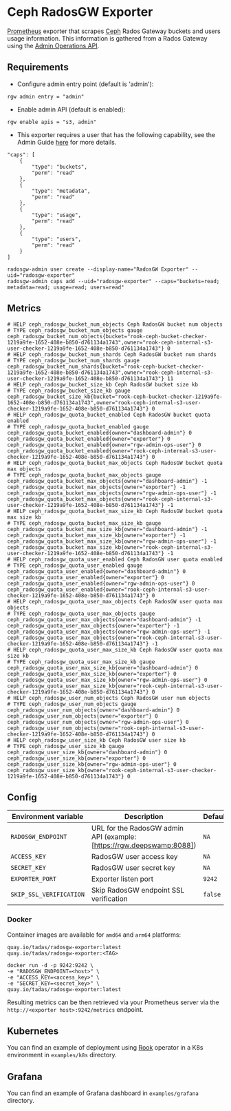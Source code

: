 # Ceph RadosGW Exporter

[Prometheus](https://prometheus.io/) exporter that scrapes
[Ceph](http://ceph.com/) Rados Gateway buckets and users usage information.
This information is gathered from a Rados Gateway using the
[Admin Operations API](http://docs.ceph.com/docs/master/radosgw/adminops/).

## Requirements

* Configure admin entry point (default is 'admin'):

```text
rgw admin entry = "admin"
```

* Enable admin API (default is enabled):

```text
rgw enable apis = "s3, admin"
```

* This exporter requires a user that has the following capability, see the Admin Guide
[here](http://docs.ceph.com/docs/master/radosgw/admin/#add-remove-admin-capabilities)
for more details.

```text
"caps": [
    {
        "type": "buckets",
        "perm": "read"
    },
    {
        "type": "metadata",
        "perm": "read"
    },
    {
        "type": "usage",
        "perm": "read"
    },
    {
        "type": "users",
        "perm": "read"
    }
]
```

```shell
radosgw-admin user create --display-name="RadosGW Exporter" --uid="radosgw-exporter"
radosgw-admin caps add --uid="radosgw-exporter" --caps="buckets=read; metadata=read; usage=read; users=read"
```

## Metrics

```shell
# HELP ceph_radosgw_bucket_num_objects Ceph RadosGW bucket num objects
# TYPE ceph_radosgw_bucket_num_objects gauge
ceph_radosgw_bucket_num_objects{bucket="rook-ceph-bucket-checker-1219a9fe-1652-408e-b850-d761134a1743",owner="rook-ceph-internal-s3-user-checker-1219a9fe-1652-408e-b850-d761134a1743"} 0
# HELP ceph_radosgw_bucket_num_shards Ceph RadosGW bucket num shards
# TYPE ceph_radosgw_bucket_num_shards gauge
ceph_radosgw_bucket_num_shards{bucket="rook-ceph-bucket-checker-1219a9fe-1652-408e-b850-d761134a1743",owner="rook-ceph-internal-s3-user-checker-1219a9fe-1652-408e-b850-d761134a1743"} 11
# HELP ceph_radosgw_bucket_size_kb Ceph RadosGW bucket size kb
# TYPE ceph_radosgw_bucket_size_kb gauge
ceph_radosgw_bucket_size_kb{bucket="rook-ceph-bucket-checker-1219a9fe-1652-408e-b850-d761134a1743",owner="rook-ceph-internal-s3-user-checker-1219a9fe-1652-408e-b850-d761134a1743"} 0
# HELP ceph_radosgw_quota_bucket_enabled Ceph RadosGW bucket quota enabled
# TYPE ceph_radosgw_quota_bucket_enabled gauge
ceph_radosgw_quota_bucket_enabled{owner="dashboard-admin"} 0
ceph_radosgw_quota_bucket_enabled{owner="exporter"} 0
ceph_radosgw_quota_bucket_enabled{owner="rgw-admin-ops-user"} 0
ceph_radosgw_quota_bucket_enabled{owner="rook-ceph-internal-s3-user-checker-1219a9fe-1652-408e-b850-d761134a1743"} 0
# HELP ceph_radosgw_quota_bucket_max_objects Ceph RadosGW bucket quota max objects
# TYPE ceph_radosgw_quota_bucket_max_objects gauge
ceph_radosgw_quota_bucket_max_objects{owner="dashboard-admin"} -1
ceph_radosgw_quota_bucket_max_objects{owner="exporter"} -1
ceph_radosgw_quota_bucket_max_objects{owner="rgw-admin-ops-user"} -1
ceph_radosgw_quota_bucket_max_objects{owner="rook-ceph-internal-s3-user-checker-1219a9fe-1652-408e-b850-d761134a1743"} -1
# HELP ceph_radosgw_quota_bucket_max_size_kb Ceph RadosGW bucket quota max size kb
# TYPE ceph_radosgw_quota_bucket_max_size_kb gauge
ceph_radosgw_quota_bucket_max_size_kb{owner="dashboard-admin"} -1
ceph_radosgw_quota_bucket_max_size_kb{owner="exporter"} -1
ceph_radosgw_quota_bucket_max_size_kb{owner="rgw-admin-ops-user"} -1
ceph_radosgw_quota_bucket_max_size_kb{owner="rook-ceph-internal-s3-user-checker-1219a9fe-1652-408e-b850-d761134a1743"} -1
# HELP ceph_radosgw_quota_user_enabled Ceph RadosGW user quota enabled
# TYPE ceph_radosgw_quota_user_enabled gauge
ceph_radosgw_quota_user_enabled{owner="dashboard-admin"} 0
ceph_radosgw_quota_user_enabled{owner="exporter"} 0
ceph_radosgw_quota_user_enabled{owner="rgw-admin-ops-user"} 0
ceph_radosgw_quota_user_enabled{owner="rook-ceph-internal-s3-user-checker-1219a9fe-1652-408e-b850-d761134a1743"} 0
# HELP ceph_radosgw_quota_user_max_objects Ceph RadosGW user quota max objects
# TYPE ceph_radosgw_quota_user_max_objects gauge
ceph_radosgw_quota_user_max_objects{owner="dashboard-admin"} -1
ceph_radosgw_quota_user_max_objects{owner="exporter"} -1
ceph_radosgw_quota_user_max_objects{owner="rgw-admin-ops-user"} -1
ceph_radosgw_quota_user_max_objects{owner="rook-ceph-internal-s3-user-checker-1219a9fe-1652-408e-b850-d761134a1743"} -1
# HELP ceph_radosgw_quota_user_max_size_kb Ceph RadosGW user quota max size kb
# TYPE ceph_radosgw_quota_user_max_size_kb gauge
ceph_radosgw_quota_user_max_size_kb{owner="dashboard-admin"} 0
ceph_radosgw_quota_user_max_size_kb{owner="exporter"} 0
ceph_radosgw_quota_user_max_size_kb{owner="rgw-admin-ops-user"} 0
ceph_radosgw_quota_user_max_size_kb{owner="rook-ceph-internal-s3-user-checker-1219a9fe-1652-408e-b850-d761134a1743"} 0
# HELP ceph_radosgw_user_num_objects Ceph RadosGW user num objects
# TYPE ceph_radosgw_user_num_objects gauge
ceph_radosgw_user_num_objects{owner="dashboard-admin"} 0
ceph_radosgw_user_num_objects{owner="exporter"} 0
ceph_radosgw_user_num_objects{owner="rgw-admin-ops-user"} 0
ceph_radosgw_user_num_objects{owner="rook-ceph-internal-s3-user-checker-1219a9fe-1652-408e-b850-d761134a1743"} 0
# HELP ceph_radosgw_user_size_kb Ceph RadosGW user size kb
# TYPE ceph_radosgw_user_size_kb gauge
ceph_radosgw_user_size_kb{owner="dashboard-admin"} 0
ceph_radosgw_user_size_kb{owner="exporter"} 0
ceph_radosgw_user_size_kb{owner="rgw-admin-ops-user"} 0
ceph_radosgw_user_size_kb{owner="rook-ceph-internal-s3-user-checker-1219a9fe-1652-408e-b850-d761134a1743"} 0
```

## Config

| Environment variable | Description | Default |
| --- | --- | ---|
| `RADOSGW_ENDPOINT` | URL for the RadosGW admin API (example: [https://rgw.deepswamp:8088]) | `NA` |
| `ACCESS_KEY` | RadosGW user access key | `NA` |
| `SECRET_KEY` | RadosGW user secret key | `NA` |
| `EXPORTER_PORT` | Exporter listen port | `9242` |
| `SKIP_SSL_VERIFICATION` | Skip RadosGW endpoint SSL verification | `false` |

### Docker

Container images are available for `amd64` and `arm64` platforms:

```shell
quay.io/tadas/radosgw-exporter:latest
quay.io/tadas/radosgw-exporter:<TAG>
```

```shell
docker run -d -p 9242:9242 \
-e "RADOSGW_ENDPOINT=<host>" \
-e "ACCESS_KEY=<access_key>" \
-e "SECRET_KEY=<secret_key>" \
quay.io/tadas/radosgw-exporter:latest
```

Resulting metrics can be then retrieved via your Prometheus server via the
`http://<exporter host>:9242/metrics` endpoint.

## Kubernetes

You can find an example of deployment using [Rook](https://rook.io/) operator in a K8s environment
in `examples/k8s` directory.

## Grafana

You can find an example of Grafana dashboard in `examples/grafana` directory.
